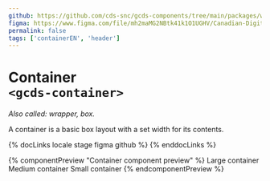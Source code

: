 ```yaml
---
github: https://github.com/cds-snc/gcds-components/tree/main/packages/web/src/components/gcds-container
figma: https://www.figma.com/file/mh2maMG2NBtk41k1O1UGHV/Canadian-Digital-Service%E2%80%A8---GC-Design-System?type=design&node-id=6660-15761&mode=design&t=yAHkop3p7GgECtHy-0
permalink: false
tags: ['containerEN', 'header']
---
```


# Container<br>`<gcds-container>`

_Also called: wrapper, box._

A container is a basic box layout with a set width for its contents.

{% docLinks locale stage figma github %}
{% enddocLinks %}

{% componentPreview "Container component preview" %}
<gcds-container border margin="175" padding="175" size="lg">
Large container
</gcds-container>
<gcds-container border margin="175" padding="175" size="md">
Medium container
</gcds-container>
<gcds-container border margin="175" padding="175" size="sm">
Small container
</gcds-container>
{% endcomponentPreview %}
